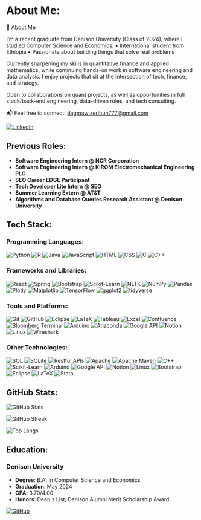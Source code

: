 # About Me:

👋 About Me

I’m a recent graduate from Denison University (Class of 2024), where I studied Computer Science and Economics.
	•	International student from Ethiopia
	•	Passionate about building things that solve real problems

Currently sharpening my skills in quantitative finance and applied mathematics, while continuing hands-on work in software engineering and data analysis. I enjoy projects that sit at the intersection of tech, finance, and strategy.

Open to collaborations on quant projects, as well as opportunities in full stack/back-end engineering, data-driven roles, and tech consulting.

📬 Feel free to connect: dagmawizerihun777@gmail.com

[![LinkedIn](https://img.shields.io/badge/LinkedIn-Connect-blue)](https://www.linkedin.com/in/dagmawizerihun/)

## Previous Roles:
- **Software Engineering Intern @ NCR Corporation**
- **Software Engineering Intern @ KIROM Electromechanical Engineering PLC**
- **SEO Career EDGE Participant**
- **Tech Developer Lite Intern @ SEO**
- **Summer Learning Extern @ AT&T**
- **Algorithms and Database Queries Research Assistant @ Denison University**


## Tech Stack:

### Programming Languages:
![Python](https://img.shields.io/badge/Python-3776AB?style=for-the-badge&logo=python&logoColor=white)
![R](https://img.shields.io/badge/R-276DC3?style=for-the-badge&logo=r&logoColor=white)
![Java](https://img.shields.io/badge/Java-007396?style=for-the-badge&logo=java&logoColor=white)
![JavaScript](https://img.shields.io/badge/JavaScript-F7DF1E?style=for-the-badge&logo=javascript&logoColor=black)
![HTML](https://img.shields.io/badge/HTML-E34F26?style=for-the-badge&logo=html5&logoColor=white)
![CSS](https://img.shields.io/badge/CSS-1572B6?style=for-the-badge&logo=css3&logoColor=white)
![C](https://img.shields.io/badge/C-A8B9CC?style=for-the-badge&logo=c&logoColor=white)
![C++](https://img.shields.io/badge/C++-00599C?style=for-the-badge&logo=cplusplus&logoColor=white)

### Frameworks and Libraries:
![React](https://img.shields.io/badge/React-61DAFB?style=for-the-badge&logo=react&logoColor=black)
![Spring](https://img.shields.io/badge/Spring-6DB33F?style=for-the-badge&logo=spring&logoColor=white)
![Bootstrap](https://img.shields.io/badge/Bootstrap-7952B3?style=for-the-badge&logo=bootstrap&logoColor=white)
![Scikit-Learn](https://img.shields.io/badge/Scikit--Learn-F7931E?style=for-the-badge&logo=scikitlearn&logoColor=white)
![NLTK](https://img.shields.io/badge/NLTK-107C10?style=for-the-badge&logo=natural-language-toolkit&logoColor=white)
![NumPy](https://img.shields.io/badge/NumPy-013243?style=for-the-badge&logo=numpy&logoColor=white)
![Pandas](https://img.shields.io/badge/Pandas-150458?style=for-the-badge&logo=pandas&logoColor=white)
![Plotly](https://img.shields.io/badge/Plotly-3F4F75?style=for-the-badge&logo=plotly&logoColor=white)
![Matplotlib](https://img.shields.io/badge/Matplotlib-ffffff?style=for-the-badge&logo=matplotlib&logoColor=black)
![TensorFlow](https://img.shields.io/badge/TensorFlow-FF6F00?style=for-the-badge&logo=tensorflow&logoColor=white)
![ggplot2](https://img.shields.io/badge/ggplot2-blue?style=for-the-badge&logo=r&logoColor=white)
![tidyverse](https://img.shields.io/badge/tidyverse-blue?style=for-the-badge&logo=r&logoColor=white)



### Tools and Platforms:
![Git](https://img.shields.io/badge/Git-F05032?style=for-the-badge&logo=git&logoColor=white)
![GitHub](https://img.shields.io/badge/GitHub-181717?style=for-the-badge&logo=github&logoColor=white)
![Eclipse](https://img.shields.io/badge/Eclipse-2C2255?style=for-the-badge&logo=eclipse&logoColor=white)
![LaTeX](https://img.shields.io/badge/LaTeX-008080?style=for-the-badge&logo=latex&logoColor=white)
![Tableau](https://img.shields.io/badge/Tableau-E97627?style=for-the-badge&logo=tableau&logoColor=white)
![Excel](https://img.shields.io/badge/Excel-217346?style=for-the-badge&logo=microsoftexcel&logoColor=white)
![Confluence](https://img.shields.io/badge/Confluence-172B4D?style=for-the-badge&logo=confluence&logoColor=white)
![Bloomberg Terminal](https://img.shields.io/badge/Bloomberg%20Terminal-000000?style=for-the-badge&logo=bloomberg&logoColor=white)
![Arduino](https://img.shields.io/badge/Arduino-00979D?style=for-the-badge&logo=arduino&logoColor=white)
![Anaconda](https://img.shields.io/badge/Anaconda-44A833?style=for-the-badge&logo=anaconda&logoColor=white)
![Google API](https://img.shields.io/badge/Google%20API-4285F4?style=for-the-badge&logo=google&logoColor=white)
![Notion](https://img.shields.io/badge/Notion-000000?style=for-the-badge&logo=notion&logoColor=white)
![Linux](https://img.shields.io/badge/Linux-FCC624?style=for-the-badge&logo=linux&logoColor=white)
![Wireshark](https://img.shields.io/badge/Wireshark-1679A7?style=for-the-badge&logo=wireshark&logoColor=white)


### Other Technologies:
![SQL](https://img.shields.io/badge/SQL-4479A1?style=for-the-badge&logo=mysql&logoColor=white)
![SQLite](https://img.shields.io/badge/SQLite-003B57?style=for-the-badge&logo=sqlite&logoColor=white)
![Restful APIs](https://img.shields.io/badge/Restful%20APIs-FF6C37?style=for-the-badge&logo=rest&logoColor=white)
![Apache](https://img.shields.io/badge/Apache-D22128?style=for-the-badge&logo=apache&logoColor=white)
![Apache Maven](https://img.shields.io/badge/Apache%20Maven-C71A36?style=for-the-badge&logo=apachemaven&logoColor=white)
![C++](https://img.shields.io/badge/C++-00599C?style=for-the-badge&logo=cplusplus&logoColor=white)
![Scikit-Learn](https://img.shields.io/badge/Scikit--Learn-F7931E?style=for-the-badge&logo=scikitlearn&logoColor=white)
![Arduino](https://img.shields.io/badge/Arduino-00979D?style=for-the-badge&logo=arduino&logoColor=white)
![Google API](https://img.shields.io/badge/Google%20API-4285F4?style=for-the-badge&logo=google&logoColor=white)
![Notion](https://img.shields.io/badge/Notion-000000?style=for-the-badge&logo=notion&logoColor=white)
![Linux](https://img.shields.io/badge/Linux-FCC624?style=for-the-badge&logo=linux&logoColor=white)
![Bootstrap](https://img.shields.io/badge/Bootstrap-7952B3?style=for-the-badge&logo=bootstrap&logoColor=white)
![Eclipse](https://img.shields.io/badge/Eclipse-2C2255?style=for-the-badge&logo=eclipse&logoColor=white)
![LaTeX](https://img.shields.io/badge/LaTeX-008080?style=for-the-badge&logo=latex&logoColor=white)
![Stata](https://img.shields.io/badge/Stata-1A77F2?style=for-the-badge&logo=stata&logoColor=white)


## GitHub Stats:
![GitHub Stats](https://github-readme-stats.vercel.app/api?username=dzerihun&show_icons=true&theme=radical)

![GitHub Streak](https://github-readme-streak-stats.herokuapp.com/?user=dzerihun&theme=radical)

![Top Langs](https://github-readme-stats.vercel.app/api/top-langs/?username=dzerihun&layout=compact&theme=radical)

## Education:
### Denison University
- **Degree**: B.A. in Computer Science and Economics
- **Graduation**: May 2024
- **GPA**: 3.70/4.00
- **Honors**: Dean's List, Denison Alumni Merit Scholarship Award

[![GitHub](https://img.shields.io/badge/GitHub-Follow-black?style=for-the-badge&logo=github)](https://github.com/dagmawiazerihun)
